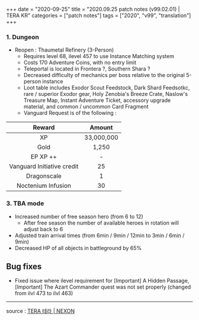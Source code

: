 +++
date = "2020-09-25"
title = "2020.09.25 patch notes (v99.02.01) | TERA KR"
categories = ["patch notes"]
tags = ["2020", "v99", "translation"]
+++

### 1. Dungeon
- Reopen : Thaumetal Refinery (3-Person)
  - Requires level 68, ilevel 457 to use Instance Matching system
  - Costs 170 Adventure Coins, with no entry limit
  - Teleportal is located in Frontera ?, Southern Shara ?
  - Decreased difficulty of mechanics per boss relative to the original 5-person instance
  - Loot table includes Exodor Scout Feedstock, Dark Shard Feedsotkc, rare / superior Exodor gear, Holy Zenobia's Breeze Crate, Naslow's Treasure Map, Instant Adventure Ticket, accessory upgrade material, and common / uncommon Card Fragment
  - Vanguard Request is of the following :

| Reward | Amount |
|:-:|:-:|
| XP | 33,000,000 |
| Gold | 1,250 |
| EP XP ++ | - |
| Vanguard Initiative credit | 25 |
| Dragonscale | 1 |
| Noctenium Infusion | 30 |

### 3. TBA mode
- Increased number of free season hero (from 6 to 12)
  - After free season the number of available heroes in rotation will adjust back to 6
- Adjusted train arrival times (from 6min / 9min / 12min to 3min / 6min / 9min)
- Decreased HP of all objects in battleground by 65%

## Bug fixes

- Fixed issue where ilevel requirement for [Important] A Hidden Passage, [Important] The Azart Commander quest was not set properly (changed from ilvl 473 to ilvl 463)

----

source : [TERA 테라 | NEXON](http://tera.nexon.com/news/update/view.aspx?n4articlesn=451)
